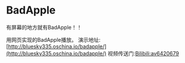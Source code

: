 # BadApple
有屏幕的地方就有BadApple！！

用网页实现的BadApple播放。
演示地址: [http://bluesky335.oschina.io/badapple/](http://bluesky335.oschina.io/badapple/)
视频传送门:[Bilibili:av6420679](https://www.bilibili.com/video/av6420679/)
